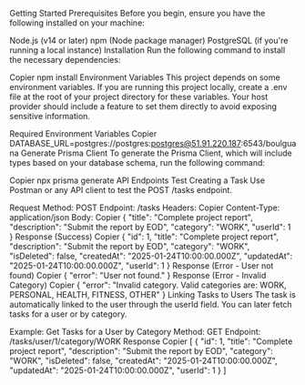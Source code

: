 Getting Started
Prerequisites
Before you begin, ensure you have the following installed on your machine:

Node.js (v14 or later)
npm (Node package manager)
PostgreSQL (if you're running a local instance)
Installation
Run the following command to install the necessary dependencies:

Copier
npm install
Environment Variables
This project depends on some environment variables. If you are running this project locally, create a .env file at the root of your project directory for these variables. Your host provider should include a feature to set them directly to avoid exposing sensitive information.

Required Environment Variables
Copier
DATABASE_URL=postgres://postgres:postgres@51.91.220.187:6543/boulguana
Generate Prisma Client
To generate the Prisma Client, which will include types based on your database schema, run the following command:

Copier
npx prisma generate
API Endpoints
Test Creating a Task
Use Postman or any API client to test the POST /tasks endpoint.

Request
Method: POST
Endpoint: /tasks
Headers:
Copier
Content-Type: application/json
Body:
Copier
{
  "title": "Complete project report",
  "description": "Submit the report by EOD",
  "category": "WORK",
  "userId": 1
}
Response (Success)
Copier
{
  "id": 1,
  "title": "Complete project report",
  "description": "Submit the report by EOD",
  "category": "WORK",
  "isDeleted": false,
  "createdAt": "2025-01-24T10:00:00.000Z",
  "updatedAt": "2025-01-24T10:00:00.000Z",
  "userId": 1
}
Response (Error - User not found)
Copier
{
  "error": "User not found."
}
Response (Error - Invalid Category)
Copier
{
  "error": "Invalid category. Valid categories are: WORK, PERSONAL, HEALTH, FITNESS, OTHER"
}
Linking Tasks to Users
The task is automatically linked to the user through the userId field. You can later fetch tasks for a user or by category.

Example: Get Tasks for a User by Category
Method: GET
Endpoint: /tasks/user/1/category/WORK
Response
Copier
[
  {
    "id": 1,
    "title": "Complete project report",
    "description": "Submit the report by EOD",
    "category": "WORK",
    "isDeleted": false,
    "createdAt": "2025-01-24T10:00:00.000Z",
    "updatedAt": "2025-01-24T10:00:00.000Z",
    "userId": 1
  }
]
